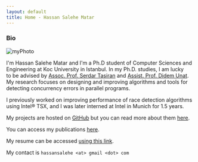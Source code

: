 ```yaml
---
layout: default
title: Home - Hassan Salehe Matar
---
```


### Bio

![myPhoto](/myPhoto.jpg)

I'm Hassan Salehe Matar and I'm a Ph.D student of Computer Sciences and  
Engineering at Koc University in Istanbul. In my Ph.D. studies, I am lucky  
to be advised by [Assoc. Prof. Serdar Tasiran](https://www.linkedin.com/in/serdar-tasiran-7841087)
and [Assist. Prof. Didem Unat](http://home.ku.edu.tr/~dunat/).  
My research focuses on designing and improving algorithms and tools for  
detecting concurrency errors in parallel programs.

I previously worked on improving performance of race detection algorithms  
using Intel® TSX, and I was later interned at Intel in Munich for 1.5 years.

My projects are hosted on [GitHub](https://github.com/hassansalehe) but you can read more about them [here](projects).

You can access my publications [here](publications).

My resume can be accessed [using this link](cv).

My contact is `hassansalehe <at> gmail <dot> com`
